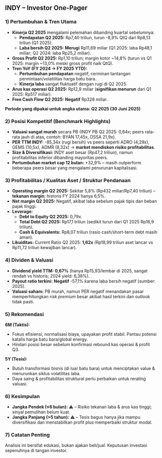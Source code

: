 ## INDY – Investor One-Pager

### 1) Pertumbuhan & Tren Utama
- **Kinerja Q2 2025** mengalami pelemahan dibanding kuartal sebelumnya:
  - **Pendapatan Q2 2025:** Rp7,40 triliun, turun -8,9% QtQ dari Rp8,13 triliun (Q1 2025).
  - **Laba bersih Q2 2025:** **Merugi** Rp11,69 miliar (Q1 2025: laba Rp48,1 miliar; Q2 2024: laba Rp25,2 miliar).
- **Gross Profit Q2 2025:** Rp1,10 triliun; margin kotor ~14,8% (turun vs Q1 2025: margin ~13,0% meski gross profit naik QtQ).
- **Tren YoY (FY 2024 → FY 2025 YTD):**
  - **Pertumbuhan pendapatan** negatif, cerminan tantangan permintaan/volatilitas harga batu bara.
  - **Kinerja laba** sangat fluktuatif dengan rugi di Q2 2025.
- **Arus kas operasi Q2 2025:** Rp12,9 miliar (**signifikan menurun** dari Q1 2025: Rp517 miliar).
- **Free Cash Flow Q2 2025:** **Negatif** Rp328 miliar.

**Periode yang dipakai untuk angka utama: Q2 2025 (30 Juni 2025)**

### 2) Posisi Kompetitif (Benchmark Highlights)
- **Valuasi sangat murah** secara PB (INDY PB Q2 2025: 0,64x; peers rata-rata jauh di atas, contoh: BYAN 17,45x, DSSA 21,9x).
- **PER TTM INDY:** -85,34x (rugi bersih) vs peers seperti ADRO (4,29x), GEMS (10,5x), ADMR (8,32x) → **market mendiskon risiko profitabilitas**.
- **Size & Diversifikasi:** INDY aset besar (Rp47,2 triliun), namun profitabilitas inferior dibanding mayoritas peers.
- **Pertumbuhan market cap 12 bulan:** +32,9% – masih outperform beberapa peers besar yang mengalami penurunan kapitalisasi.

### 3) Profitabilitas / Kualitas Aset / Struktur Pendanaan
- **Operating margin Q2 2025:** Sekitar 5,8% (Rp432 miliar/Rp7,40 triliun) – **tekanan margin**; historis FY 2024 hanya 6,5%.
- **Net margin Q2 2025:** Negatif, akibat laba sebelum pajak tipis dan beban pajak tinggi.
- **Leverage:**
  - **Debt to Equity Q2 2025:** 0,79x.
  - **Total Debt Q2 2025:** Rp17,1 triliun (sedikit turun dari Q1 2025 Rp16,9 triliun).
  - **Cash & Equivalents:** Rp8,07 triliun (rasio cash/short-term debt masih aman).
- **Likuiditas:** Current Ratio Q2 2025: **1,62x** (Rp18,99 triliun aset lancar vs Rp11,72 triliun kewajiban lancar).

### 4) Dividen & Valuasi
- **Dividend yield TTM:** **0,67%** (hanya Rp15,93/lembar di 2025, sangat rendah vs historis; 2024 yield: 6,38%).
- **Payout ratio terkini:** **Negatif** -57,1% karena laba bersih negatif (sumber: 2025).
- **Valuasi saham:** PB murah, namun PER negatif menandakan pasar memperhitungkan *risk premium* besar akibat hasil terkini dan outlook tidak pasti.

### 5) Rekomendasi
**6M (Taktis):**
- Fokus efisiensi, normalisasi biaya, upayakan profit stabil. Pantau potensi katalis harga batu bara/global energy.
- Hindari posisi besar sebelum konfirmasi rebound kas operasi & profit Q3.

**5Y (Tesis):**
- Butuh transformasi bisnis (di luar batu bara) untuk menciptakan value & menurunkan siklus volatilitas laba.
- Daya saing & profitabilitas struktural perlu perbaikan untuk rerating valuasi.

### 6) Kesimpulan
- **Jangka Pendek (≤6 bulan):** ⚠️  – Risiko tekanan laba & arus kas tinggi; sinyal pemulihan belum kuat.
- **Jangka Panjang (>5 tahun):** ⚠️  – Tesis bagus hanya jika mampu diversifikasi dan menstabilkan profit plus memperbaiki struktur modal.

### 7) Catatan Penting
Analisis ini bersifat edukasi, bukan ajakan beli/jual. Keputusan investasi sepenuhnya di tangan investor.